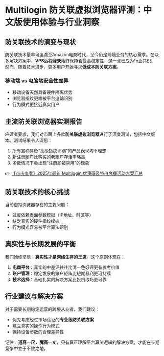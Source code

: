 # Multilogin 防关联虚拟浏览器评测：中文版使用体验与行业洞察

## 防关联技术的演变与现状

防关联技术最早可追溯至Amazon电商时代，至今仍是跨境业务的核心需求。在众多解决方案中，**VPS远程登录**始终保持着最高稳定性，这一点已成为行业共识。然而，随着技术进步，更多用户开始寻求**低成本防关联方案**。

### 移动端 vs 电脑端安全性差异
- 移动设备天然具备硬件隔离优势
- 浏览器指纹更难被平台追踪识别
- 行为模式更接近真实用户

## 主流防关联浏览器实测报告

应读者要求，我们对市面上多款**防关联虚拟浏览器**进行了深度测试，包括中文版本。测试结果令人深思：

1. 所有宣称具备"高级指纹识别"的产品表现均不理想
2. 新注册账户比购买的老账户存活率略高
3. 多数情况下会出现"注册即被禁用"的现象

👉 [【点击查看】2025年最新 Multilogin 优惠码及特价套餐活动方案汇总](https://bit.ly/multIlogin)

## 防关联技术的核心挑战

当前虚拟浏览器存在的主要问题：

- 过度依赖表面参数模拟（IP地址、时区等）
- 缺乏真实的硬件指纹模拟
- 行为模式容易被平台算法识别

## 真实性与长期发展的平衡

我们始终坚信：**真实性才是网络生存的王道**。这个原则体现在：

1. **电商平台**：真实的中差评往往比清一色好评更有参考价值
2. **账户管理**：稳定发展的账户矩阵比短期暴利更可持续
3. **技术选择**：基础扎实的解决方案比投机取巧更可靠

## 行业建议与解决方案

对于需要长期稳定运营的跨境从业者，我们建议：

- 优先考虑经过市场验证的**专业级防关联方案**
- 建立真实的操作行为模式
- 保持设备参数的合理差异性

记住：**道高一尺，魔高一丈**，只有真正理解平台算法逻辑的解决方案，才能在长期竞争中立于不败之地。